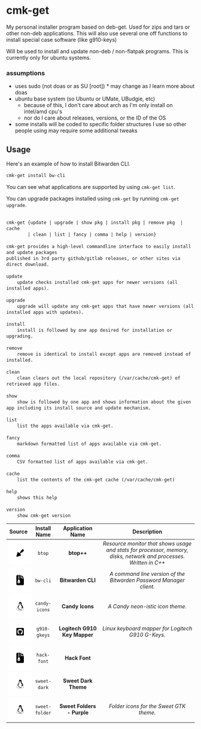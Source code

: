 # cmk-get
My personal installer program based on deb-get.  Used for zips and tars or other non-deb applications.  This will also use several one off functions to install special case software (like g910-keys)

Will be used to install and update non-deb / non-flatpak programs.
This is currently only for ubuntu systems.

### assumptions
- uses sudo (not doas or as SU [root])  * may change as I learn more about doas
- ubuntu base system (so Ubuntu or UMate, UBudgie, etc)
  - because of this, I don't care about arch as I'm only install on intel/amd cpu's
  - nor do I care about releases,  versions, or the ID of the OS
- some installs will be coded to specific folder structures I use so other people using may require some additional tweaks

## Usage

Here's an example of how to install Bitwarden CLI.

```bash
cmk-get install bw-cli
```

You can see what applications are supported by using `cmk-get list`.

You can upgrade packages installed using `cmk-get` by running
`cmk-get upgrade`.

<!-- [[[cog
import subprocess

import cog
result = subprocess.check_output(["./cmk-get", "help"], encoding="utf-8")
# strip the "Usage" header
help = result.replace("Usage\n\n", "").rstrip()
cog.out(f"```\n{help}\n```")
]]] -->
```

cmk-get {update | upgrade | show pkg | install pkg | remove pkg  | cache 
        | clean | list | fancy | comma | help | version}

cmk-get provides a high-level commandline interface to easily install and update packages
published in 3rd party github/gitlab releases, or other sites via direct download.

update
    update checks installed cmk-get apps for newer versions (all installed apps).

upgrade
    upgrade will update any cmk-get apps that have newer versions (all installed apps with updates).

install
    install is followed by one app desired for installation or upgrading.

remove
    remove is identical to install except apps are removed instead of installed.

clean
    clean clears out the local repository (/var/cache/cmk-get) of retrieved app files.

show
    show is followed by one app and shows information about the given app including its install source and update mechanism.

list
    list the apps available via cmk-get.

fancy
    markdown formatted list of apps available via cmk-get.

comma
    CSV formatted list of apps available via cmk-get.

cache
    list the contents of the cmk-get cache (/var/cache/cmk-get)

help
    shows this help

version
    show cmk-get version
```
<!-- [[[end]]] -->


<!-- [[[cog
pretty_list = subprocess.check_output(["./cmk-get", "fancy"], encoding="utf-8")
cog.out(pretty_list)
]]] -->
| Source   | Install Name   | Application Name   | Description   |
| :------: | :------------: | :----------------: | :-----------: |
| [<img src=".icons/icon-trowel.svg" align="top" width="20" style="background-color:white;padding:20px;" />](https://github.com/aristocratos/btop) | `btop` | <b>btop++</b> | <i>Resource monitor that shows usage and stats for processor, memory, disks, network and processes.  Written in C++</i> |
| [<img src=".icons/icon-zipper.svg" align="top" width="20" style="background-color:white;padding:20px;" />](https://www.bitwarden.com) | `bw-cli` | <b>Bitwarden CLI</b> | <i>A command line version of the Bitwarden Password Manager client.</i> |
| [<img src=".icons/icon-linux.svg" align="top" width="20" style="background-color:white;padding:20px;" />](https://www.opendesktop.org/p/1305251/) | `candy-icons` | <b>Candy Icons</b> | <i>A Candy neon-istic icon theme.</i> |
| [<img src=".icons/icon-github.svg" align="top" width="20" style="background-color:white;padding:20px;" />](https://github.com/JSubelj/g910-gkey-macro-support) | `g910-gkeys` | <b>Logitech G910 Key Mapper</b> | <i>Linux keyboard mapper for Logitech G910 G-Keys.</i> |
| [<img src=".icons/icon-zipper.svg" align="top" width="20" style="background-color:white;padding:20px;" />](https://www.nerdfonts.com/#home) | `hack-font` | <b>Hack Font</b> | <i></i> |
| [<img src=".icons/icon-linux.svg" align="top" width="20" style="background-color:white;padding:20px;" />](https://www.gnome-look.org/p/1253385/) | `sweet-dark` | <b>Sweet Dark Theme</b> | <i></i> |
| [<img src=".icons/icon-linux.svg" align="top" width="20" style="background-color:white;padding:20px;" />](https://www.opendesktop.org/p/1284047) | `sweet-folder` | <b>Sweet Folders - Purple</b> | <i>Folder icons for the Sweet GTK theme.</i> |
<!-- [[[end]]] -->
